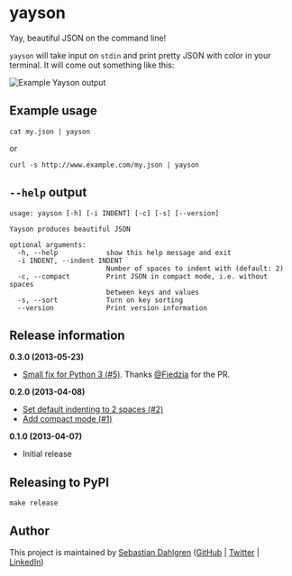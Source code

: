 yayson
======

Yay, beautiful JSON on the command line!

`yayson` will take input on `stdin` and print pretty JSON with color in your terminal. It will come out something like this:

![Example Yayson output](http://sebdah.github.com/yayson/img/screenshot.png)

Example usage
-------------

    cat my.json | yayson

or

    curl -s http://www.example.com/my.json | yayson

`--help` output
---------------

    usage: yayson [-h] [-i INDENT] [-c] [-s] [--version]

    Yayson produces beautiful JSON

    optional arguments:
      -h, --help            show this help message and exit
      -i INDENT, --indent INDENT
                            Number of spaces to indent with (default: 2)
      -c, --compact         Print JSON in compact mode, i.e. without spaces
                            between keys and values
      -s, --sort            Turn on key sorting
      --version             Print version information

Release information
-------------------

**0.3.0 (2013-05-23)**

- [Small fix for Python 3 (#5)](https://github.com/sebdah/yayson/issues/5). Thanks [@Fiedzia](https://github.com/Fiedzia) for the PR.

**0.2.0 (2013-04-08)**

- [Set default indenting to 2 spaces (#2)](https://github.com/sebdah/yayson/issues/2)
- [Add compact mode (#1)](https://github.com/sebdah/yayson/issues/1)

**0.1.0 (2013-04-07)**

- Initial release

Releasing to PyPI
-----------------

    make release

Author
------

This project is maintained by [Sebastian Dahlgren](http://www.sebastiandahlgren.se) ([GitHub](https://github.com/sebdah) | [Twitter](https://twitter.com/sebdah) | [LinkedIn](www.linkedin.com/in/sebastiandahlgren))
